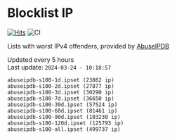 # Blocklist IP

[![Hits](https://hits.seeyoufarm.com/api/count/incr/badge.svg?url=https%3A%2F%2Fgithub.com%2Fborestad%2Fblocklist-ip%2F&count_bg=%2379C83D&title_bg=%23555555&icon=&icon_color=%23E7E7E7&title=hits&edge_flat=false)](https://hits.seeyoufarm.com)  ![CI](https://img.shields.io/github/workflow/status/borestad/blocklist-ip/CI?style=flat-square)

Lists with worst IPv4 offenders, provided by [AbuseIPDB](https://www.abuseipdb.com/)

<!-- FOOTER-PLACEHOLDER -->
Updated every 5 hours<br>
Last update: `2024-03-24 - 10:18:57`
```
abuseipdb-s100-1d.ipset (23862 ip)
abuseipdb-s100-2d.ipset (27877 ip)
abuseipdb-s100-3d.ipset (30290 ip)
abuseipdb-s100-7d.ipset (36650 ip)
abuseipdb-s100-30d.ipset (57524 ip)
abuseipdb-s100-60d.ipset (81461 ip)
abuseipdb-s100-90d.ipset (103230 ip)
abuseipdb-s100-120d.ipset (125793 ip)
abuseipdb-s100-all.ipset (499737 ip)
```
